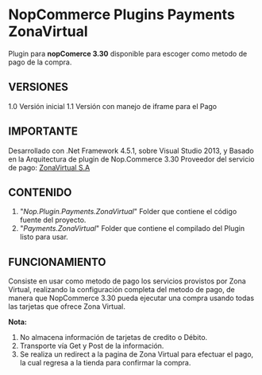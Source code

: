 # NopCommerce Plugins Payments ZonaVirtual #

Plugin para **nopComerce 3.30** disponible para escoger como metodo de pago de la compra.

## VERSIONES ##
1.0 Versión inicial
1.1 Versión con manejo de iframe para el Pago


## IMPORTANTE ##
Desarrollado con .Net Framework 4.5.1, sobre Visual Studio 2013, y Basado en la Arquitectura de plugin de Nop.Commerce 3.30
Proveedor del servicio de pago: [ZonaVirtual S.A](http://www.zonavirtual.com/ "Zona Virtual")


## CONTENIDO ##
1. "*Nop.Plugin.Payments.ZonaVirtual*" Folder que contiene el código fuente del proyecto.
2. "*Payments.ZonaVirtual*" Folder que contiene el compilado del Plugin listo para usar.


## FUNCIONAMIENTO ##
Consiste en usar como metodo de pago los servicios provistos por Zona Virtual, realizando la configuración completa del metodo de pago, de manera que NopCommerce 3.30 pueda ejecutar una compra usando todas las tarjetas que ofrece Zona Virtual.


**Nota:**

1. No almacena información de tarjetas de credito o Débito.
2. Transporte vía Get y Post de la información.
3. Se realiza un redirect a la pagina de Zona Virtual para efectuar el pago, la cual regresa a la tienda para confirmar la compra. 